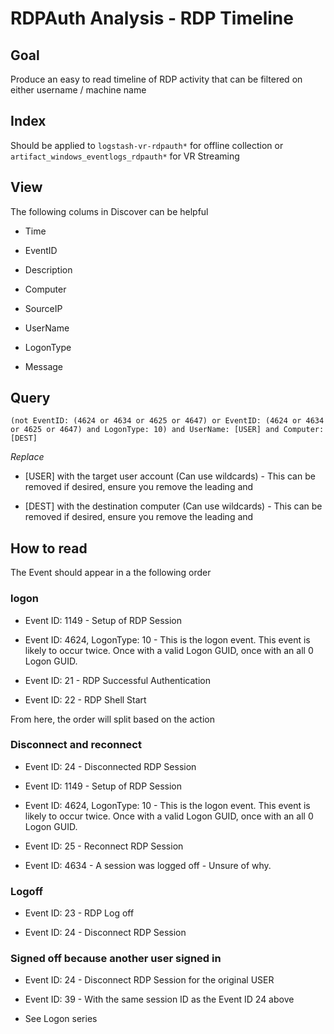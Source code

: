 # RDPAuth Analysis - RDP Timeline

## Goal

Produce an easy to read timeline of RDP activity that can be filtered on either username / machine name

## Index

Should be applied to `logstash-vr-rdpauth*` for offline collection or `artifact_windows_eventlogs_rdpauth*` for VR Streaming

## View

The following colums in Discover can be helpful

* Time

* EventID 

* Description

* Computer

* SourceIP

* UserName

* LogonType

* Message

## Query

```
(not EventID: (4624 or 4634 or 4625 or 4647) or EventID: (4624 or 4634 or 4625 or 4647) and LogonType: 10) and UserName: [USER] and Computer: [DEST]
```

*Replace*

* [USER] with the target user account (Can use wildcards) - This can be removed if desired, ensure you remove the leading and

* [DEST] with the destination computer (Can use wildcards) - This can be removed if desired, ensure you remove the leading and

## How to read

The Event should appear in a the following order

### logon

* Event ID: 1149 - Setup of RDP Session

* Event ID: 4624, LogonType: 10 - This is the logon event. This event is likely to occur twice. Once with a valid Logon GUID, once with an all 0 Logon GUID.

* Event ID: 21 - RDP Successful Authentication

* Event ID: 22 - RDP Shell Start

From here, the order will split based on the action

### Disconnect and reconnect

* Event ID: 24 - Disconnected RDP Session

* Event ID: 1149 - Setup of RDP Session

* Event ID: 4624, LogonType: 10 - This is the logon event. This event is likely to occur twice. Once with a valid Logon GUID, once with an all 0 Logon GUID.

* Event ID: 25 - Reconnect RDP Session

* Event ID: 4634 - A session was logged off - Unsure of why.

### Logoff

* Event ID: 23 - RDP Log off

* Event ID: 24 - Disconnect RDP Session

### Signed off because another user signed in

* Event ID: 24 - Disconnect RDP Session for the original USER

* Event ID: 39 - With the same session ID as the Event ID 24 above

* See Logon series
